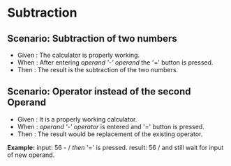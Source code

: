 # Subtraction

## Scenario: Subtraction of two numbers

- Given : The calculator is properly working.
- When : After entering _operand '-' operand_ the '=' button is pressed.
- Then : The result is the subtraction of the two numbers.

## Scenario: Operator instead of the second Operand
  
- Given : It is a properly working calculator.
- When : _operand '-' operator_ is entered and '=' button is pressed.
- Then : The result would be replacement of the existing operator.

**Example:**  input: 56 - / _then_ '=' is pressed.
result: 56 / and still wait for input of new operand.
